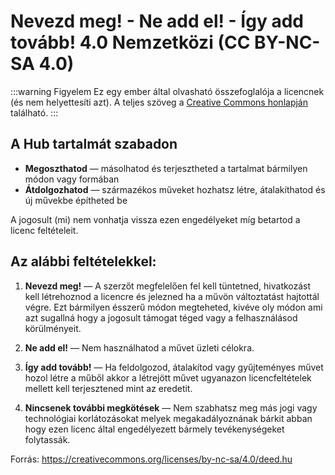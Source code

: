 #  Nevezd meg! - Ne add el! - Így add tovább! 4.0 Nemzetközi (CC BY-NC-SA 4.0) 

:::warning Figyelem
Ez egy ember által olvasható összefoglalója a licencnek (és nem helyettesíti azt). A teljes szöveg a [Creative Commons honlapján](https://creativecommons.org/licenses/by-nc-sa/4.0/legalcode) található.
:::

## A Hub tartalmát szabadon

* **Megoszthatod** — másolhatod és terjesztheted a tartalmat bármilyen módon vagy formában
* **Átdolgozhatod** — származékos műveket hozhatsz létre, átalakíthatod és új művekbe építheted be

A jogosult (mi) nem vonhatja vissza ezen engedélyeket míg betartod a licenc feltételeit.

## Az alábbi feltételekkel:

1. **Nevezd meg!** — A szerzőt megfelelően fel kell tüntetned, hivatkozást kell létrehoznod a licencre és jelezned ha a művön változtatást hajtottál végre. Ezt bármilyen ésszerű módon megteheted, kivéve oly módon ami azt sugallná hogy a jogosult támogat téged vagy a felhasználásod körülményeit.

2. **Ne add el!** — Nem használhatod a művet üzleti célokra.

3. **Így add tovább!** — Ha feldolgozod, átalakítod vagy gyűjteményes művet hozol létre a műből akkor a létrejött művet ugyanazon licencfeltételek mellett kell terjesztened mint az eredetit.

4. **Nincsenek további megkötések** — Nem szabhatsz meg más jogi vagy technológiai korlátozásokat melyek megakadályoznának bárkit abban hogy ezen licenc által engedélyezett bármely tevékenységeket folytassák.

Forrás: https://creativecommons.org/licenses/by-nc-sa/4.0/deed.hu